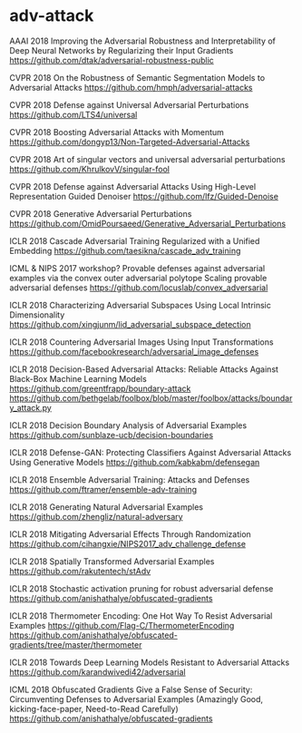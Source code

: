 # adv-attack
 
AAAI 2018 Improving the Adversarial Robustness and Interpretability of Deep Neural Networks by Regularizing their Input Gradients https://github.com/dtak/adversarial-robustness-public

CVPR 2018 On the Robustness of Semantic Segmentation Models to Adversarial Attacks https://github.com/hmph/adversarial-attacks

CVPR 2018 Defense against Universal Adversarial Perturbations https://github.com/LTS4/universal

CVPR 2018 Boosting Adversarial Attacks with Momentum https://github.com/dongyp13/Non-Targeted-Adversarial-Attacks

CVPR 2018 Art of singular vectors and universal adversarial perturbations https://github.com/KhrulkovV/singular-fool 

CVPR 2018 Defense against Adversarial Attacks Using High-Level Representation Guided Denoiser https://github.com/lfz/Guided-Denoise

CVPR 2018 Generative Adversarial Perturbations https://github.com/OmidPoursaeed/Generative_Adversarial_Perturbations

ICLR 2018 Cascade Adversarial Training Regularized with a Unified Embedding https://github.com/taesikna/cascade_adv_training 

ICML & NIPS 2017 workshop? Provable defenses against adversarial examples via the convex outer adversarial polytope Scaling provable adversarial defenses https://github.com/locuslab/convex_adversarial 

ICLR 2018 Characterizing Adversarial Subspaces Using Local Intrinsic Dimensionality https://github.com/xingjunm/lid_adversarial_subspace_detection 

ICLR 2018 Countering Adversarial Images Using Input Transformations https://github.com/facebookresearch/adversarial_image_defenses 

ICLR 2018 Decision-Based Adversarial Attacks: Reliable Attacks Against Black-Box Machine Learning Models https://github.com/greentfrapp/boundary-attack https://github.com/bethgelab/foolbox/blob/master/foolbox/attacks/boundary_attack.py 

ICLR 2018 Decision Boundary Analysis of Adversarial Examples https://github.com/sunblaze-ucb/decision-boundaries 

ICLR 2018 Defense-GAN: Protecting Classifiers Against Adversarial Attacks Using Generative Models https://github.com/kabkabm/defensegan 

ICLR 2018 Ensemble Adversarial Training: Attacks and Defenses https://github.com/ftramer/ensemble-adv-training 

ICLR 2018 Generating Natural Adversarial Examples https://github.com/zhengliz/natural-adversary

ICLR 2018 Mitigating Adversarial Effects Through Randomization https://github.com/cihangxie/NIPS2017_adv_challenge_defense 

ICLR 2018 Spatially Transformed Adversarial Examples https://github.com/rakutentech/stAdv 

ICLR 2018 Stochastic activation pruning for robust adversarial defense https://github.com/anishathalye/obfuscated-gradients 

ICLR 2018 Thermometer Encoding: One Hot Way To Resist Adversarial Examples https://github.com/Flag-C/ThermometerEncoding  https://github.com/anishathalye/obfuscated-gradients/tree/master/thermometer 

ICLR 2018 Towards Deep Learning Models Resistant to Adversarial Attacks https://github.com/karandwivedi42/adversarial 

ICML 2018 Obfuscated Gradients Give a False Sense of Security: Circumventing Defenses to Adversarial Examples (Amazingly Good, kicking-face-paper, Need-to-Read Carefully) https://github.com/anishathalye/obfuscated-gradients 
